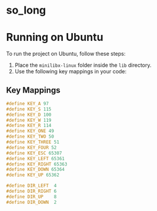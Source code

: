 # so_long

# Running on Ubuntu  

To run the project on Ubuntu, follow these steps:  

1. Place the `minilibx-linux` folder inside the `lib` directory.  
2. Use the following key mappings in your code:  

## Key Mappings  

```c
#define KEY_A 97
#define KEY_S 115
#define KEY_D 100
#define KEY_W 119
#define KEY_R 114
#define KEY_ONE 49
#define KEY_TWO 50
#define KEY_THREE 51
#define KEY_FOUR 52
#define KEY_ESC 65307
#define KEY_LEFT 65361
#define KEY_RIGHT 65363
#define KEY_DOWN 65364
#define KEY_UP 65362

#define DIR_LEFT  4
#define DIR_RIGHT 6
#define DIR_UP    8
#define DIR_DOWN  2
